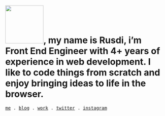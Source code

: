<h1><img width="120" src="https://res.cloudinary.com/muhrusdi/image/upload/v1635326398/Hello.png">, my name is Rusdi, i’m Front End Engineer with 4+ years of experience in web development. I like to code things from scratch and enjoy bringing ideas to life in the browser.</h1>
<samp>
  <a href="https://rus.pages.dev">me</a> .
  <a href="https://rus.pages.dev/blog">blog</a> .
  <a href="https://rus.pages.dev/work">work</a> .
  <a href="https://twitter.com/mhmrus">twitter</a> .
  <a href="https://instagram.com/mhmrus">instagram</a>
</samp>
